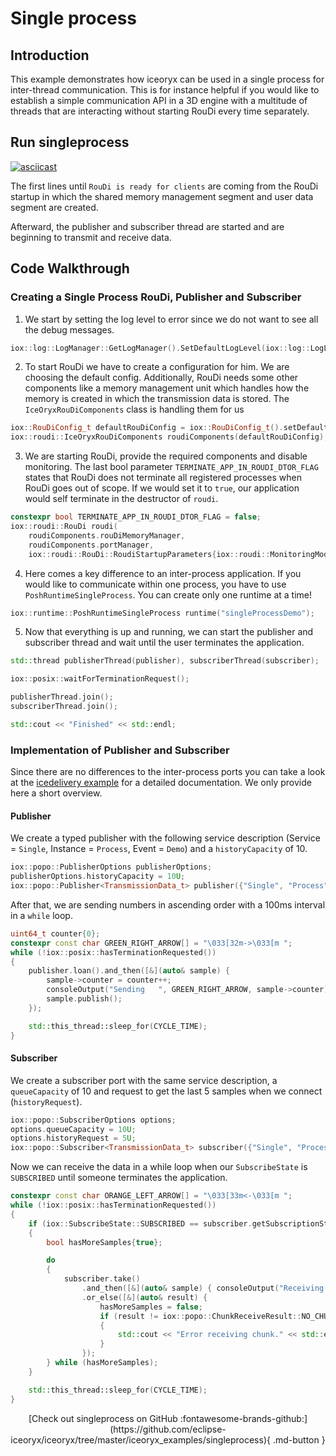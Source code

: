 # Single process

## Introduction

This example demonstrates how iceoryx can be used in a single process for
inter-thread communication. This is for instance helpful if you would like
to establish a simple communication API in a 3D engine with a multitude of
threads that are interacting without starting RouDi every time separately.

## Run singleprocess

[![asciicast](https://asciinema.org/a/407439.svg)](https://asciinema.org/a/407439)

The first lines until `RouDi is ready for clients` are coming from the RouDi
startup in which the shared memory management segment and user data segment are
created.

Afterward, the publisher and subscriber thread are started and are beginning to
transmit and receive data.

## Code Walkthrough

### Creating a Single Process RouDi, Publisher and Subscriber

 1. We start by setting the log level to error since we do not want to see all the
    debug messages.

<!--[geoffrey][iceoryx_examples/singleprocess/single_process.cpp][log level]-->
```cpp
iox::log::LogManager::GetLogManager().SetDefaultLogLevel(iox::log::LogLevel::kError);
```

 2. To start RouDi we have to create a configuration for him. We are choosing the
    default config. Additionally, RouDi needs some other components like a memory
    management unit which handles how the memory is created in which the transmission
    data is stored. The `IceOryxRouDiComponents` class is handling them for us

<!--[geoffrey][iceoryx_examples/singleprocess/single_process.cpp][roudi config]-->
```cpp
iox::RouDiConfig_t defaultRouDiConfig = iox::RouDiConfig_t().setDefaults();
iox::roudi::IceOryxRouDiComponents roudiComponents(defaultRouDiConfig);
```

 3. We are starting RouDi, provide the required components and
    disable monitoring. The last bool parameter `TERMINATE_APP_IN_ROUDI_DTOR_FLAG`
    states that RouDi does not
    terminate all registered processes when RouDi goes out of scope. If we would set it
    to `true`, our application would self terminate in the destructor of `roudi`.

<!--[geoffrey][iceoryx_examples/singleprocess/single_process.cpp][roudi]-->
```cpp
constexpr bool TERMINATE_APP_IN_ROUDI_DTOR_FLAG = false;
iox::roudi::RouDi roudi(
    roudiComponents.rouDiMemoryManager,
    roudiComponents.portManager,
    iox::roudi::RouDi::RoudiStartupParameters{iox::roudi::MonitoringMode::OFF, TERMINATE_APP_IN_ROUDI_DTOR_FLAG});
```

 4. Here comes a key difference to an inter-process application. If you would like
    to communicate within one process, you have to use `PoshRuntimeSingleProcess`.
    You can create only one runtime at a time!

<!--[geoffrey][iceoryx_examples/singleprocess/single_process.cpp][runtime]-->
```cpp
iox::runtime::PoshRuntimeSingleProcess runtime("singleProcessDemo");
```

 5. Now that everything is up and running, we can start the publisher and subscriber
    thread and wait until the user terminates the application.

<!--[geoffrey][iceoryx_examples/singleprocess/single_process.cpp][run]-->
```cpp
std::thread publisherThread(publisher), subscriberThread(subscriber);

iox::posix::waitForTerminationRequest();

publisherThread.join();
subscriberThread.join();

std::cout << "Finished" << std::endl;
```

### Implementation of Publisher and Subscriber

Since there are no differences to the inter-process ports you can take a look at the
[icedelivery example](https://github.com/eclipse-iceoryx/iceoryx/tree/master/iceoryx_examples/icedelivery)
for a detailed documentation. We only provide here a short overview.

#### Publisher

We create a typed publisher with the following service description
(Service = `Single`, Instance = `Process`, Event = `Demo`) and a `historyCapacity`
of 10.

<!--[geoffrey][iceoryx_examples/singleprocess/single_process.cpp][publisher]-->
```cpp
iox::popo::PublisherOptions publisherOptions;
publisherOptions.historyCapacity = 10U;
iox::popo::Publisher<TransmissionData_t> publisher({"Single", "Process", "Demo"}, publisherOptions);
```

After that, we are sending numbers in ascending order with a 100ms interval in a `while` loop.

<!--[geoffrey][iceoryx_examples/singleprocess/single_process.cpp][send]-->
```cpp
uint64_t counter{0};
constexpr const char GREEN_RIGHT_ARROW[] = "\033[32m->\033[m ";
while (!iox::posix::hasTerminationRequested())
{
    publisher.loan().and_then([&](auto& sample) {
        sample->counter = counter++;
        consoleOutput("Sending   ", GREEN_RIGHT_ARROW, sample->counter);
        sample.publish();
    });

    std::this_thread::sleep_for(CYCLE_TIME);
}
```

#### Subscriber

We create a subscriber port with the same service description, a `queueCapacity`
of 10 and request to get the last 5 samples when we connect (`historyRequest`).

<!--[geoffrey][iceoryx_examples/singleprocess/single_process.cpp][subscriber]-->
```cpp
iox::popo::SubscriberOptions options;
options.queueCapacity = 10U;
options.historyRequest = 5U;
iox::popo::Subscriber<TransmissionData_t> subscriber({"Single", "Process", "Demo"}, options);
```

Now we can receive the data in a while loop when our `SubscribeState` is `SUBSCRIBED`
until someone terminates the application.

<!--[geoffrey][iceoryx_examples/singleprocess/single_process.cpp][receive]-->
```cpp
constexpr const char ORANGE_LEFT_ARROW[] = "\033[33m<-\033[m ";
while (!iox::posix::hasTerminationRequested())
{
    if (iox::SubscribeState::SUBSCRIBED == subscriber.getSubscriptionState())
    {
        bool hasMoreSamples{true};

        do
        {
            subscriber.take()
                .and_then([&](auto& sample) { consoleOutput("Receiving ", ORANGE_LEFT_ARROW, sample->counter); })
                .or_else([&](auto& result) {
                    hasMoreSamples = false;
                    if (result != iox::popo::ChunkReceiveResult::NO_CHUNK_AVAILABLE)
                    {
                        std::cout << "Error receiving chunk." << std::endl;
                    }
                });
        } while (hasMoreSamples);
    }

    std::this_thread::sleep_for(CYCLE_TIME);
}
```

<center>
[Check out singleprocess on GitHub :fontawesome-brands-github:](https://github.com/eclipse-iceoryx/iceoryx/tree/master/iceoryx_examples/singleprocess){ .md-button }
</center>
